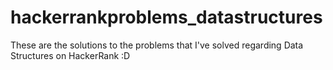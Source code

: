 # hackerrankproblems_datastructures
These are the solutions to the problems that I've solved regarding Data Structures on HackerRank :D
